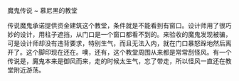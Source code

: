 魔鬼传说 ~ 慕尼黑的教堂

传说魔鬼承诺提供资金建筑这个教堂，条件就是不能看到有窗口。设计师用了很巧妙的设计，用柱子遮挡，从门口是一个窗口都看不到的。来验收的魔鬼发现被骗，可是设计师却没有违背要求，特别生气，而且无法入内，就在门口暴怒跺地然后离开了。这个脚印现在还在。噢，还有，这个教堂周围从来都是常常刮怪风。有一个传说是，魔鬼本来是御风而来，走的时候太生气，忘了带走，所以怪风一直还在教堂附近游荡。

